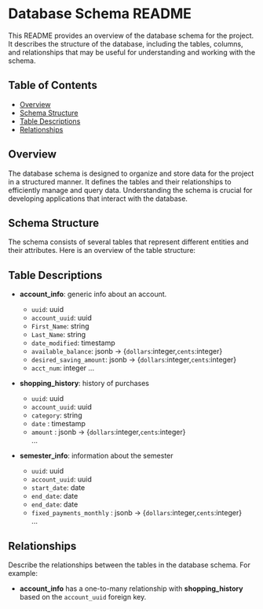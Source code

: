 # Database Schema README

This README provides an overview of the database schema for the project. It describes the structure of the database, including the tables, columns, and relationships that may be useful for understanding and working with the schema.

## Table of Contents
- [Overview](#overview)
- [Schema Structure](#schema-structure)
- [Table Descriptions](#table-descriptions)
- [Relationships](#relationships)

## Overview

The database schema is designed to organize and store data for the project in a structured manner. It defines the tables and their relationships to efficiently manage and query data. Understanding the schema is crucial for developing applications that interact with the database.

## Schema Structure

The schema consists of several tables that represent different entities and their attributes. Here is an overview of the table structure:


## Table Descriptions

- **account_info**: generic info about an account.
  - `uuid`: uuid  
  - `account_uuid`: uuid
  - `First_Name`: string  
  - `Last_Name`: string
  - `date_modified`: timestamp  
  - `available_balance`: jsonb -> {`dollars`:integer,`cents`:integer}   
  - `desired_saving_amount`: jsonb -> {`dollars`:integer,`cents`:integer}   
  - `acct_num`: integer
  ...  
  
- **shopping_history**: history of purchases
  - `uuid`: uuid  
  - `account_uuid`: uuid
  - `category`: string  
  - `date` : timestamp  
  - `amount` : jsonb -> {`dollars`:integer,`cents`:integer}  
  ...

- **semester_info**: information about the semester  
  - `uuid`: uuid  
  - `account_uuid`: uuid  
  - `start_date`: date
  - `end_date`: date 
  - `end_date`: date  
  - `fixed_payments_monthly` : jsonb -> {`dollars`:integer,`cents`:integer}  
  ...

## Relationships

Describe the relationships between the tables in the database schema. For example:

- **account_info** has a one-to-many relationship with **shopping_history** based on the `account_uuid` foreign key.

